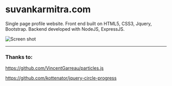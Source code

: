 # suvankarmitra.com
Single page profile website. Front end built on HTML5, CSS3, Jquery, Bootstrap. Backend developed with NodeJS, ExpressJS.

![Screen shot](https://drive.google.com/uc?export=download&id=1BBPczoknfsDmt9ZmyG9CxWVeHRh5PZo_)


-------------------------------
### Thanks to:
https://github.com/VincentGarreau/particles.js

https://github.com/kottenator/jquery-circle-progress
